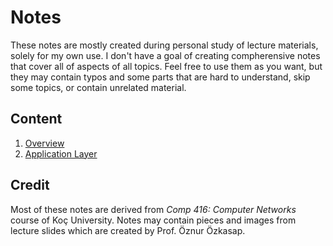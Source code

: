 # Notes

These notes are mostly created during personal study of lecture materials, solely for my own use. I don't have a goal of creating compherensive notes that cover all of aspects of all topics. Feel free to use them as you want, but they may contain typos and some parts that are hard to understand, skip some topics, or contain unrelated material.

## Content

1. [Overview](overview.md)
2. [Application Layer](application-layer.md)

## Credit

Most of these notes are derived from _Comp 416: Computer Networks_ course of Koç University. Notes may contain pieces and images from lecture slides which are created by Prof. Öznur Özkasap.
